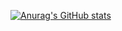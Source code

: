 [![Anurag's GitHub stats](https://github-readme-stats.vercel.app/api?username=ahmadrokasha)](https://github.com/anuraghazra/github-readme-stats)
